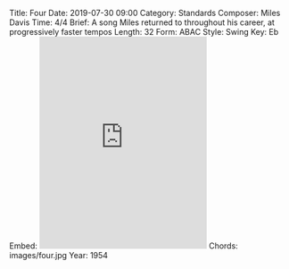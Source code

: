 Title: Four
Date: 2019-07-30 09:00
Category: Standards
Composer: Miles Davis
Time: 4/4
Brief: A song Miles returned to throughout his career, at progressively faster tempos
Length: 32
Form: ABAC
Style: Swing
Key: Eb
Embed: <iframe src="https://open.spotify.com/embed/user/thatdavidmiller/playlist/5dXe0vWftrjHrgRYQ4ersH" width="300" height="380" frameborder="0" allowtransparency="true" allow="encrypted-media"></iframe>
Chords: images/four.jpg
Year: 1954

